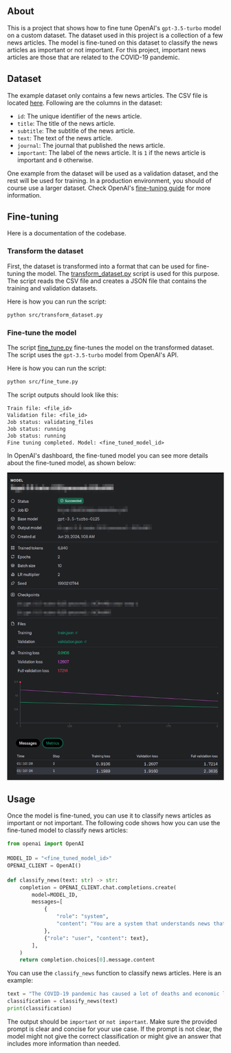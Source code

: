 ## About

This is a project that shows how to fine tune OpenAI's `gpt-3.5-turbo` model on a custom dataset. The dataset used in this project is a collection of a few news articles. The model is fine-tuned on this dataset to classify the news articles as important or not important. For this project, important news articles are those that are related to the COVID-19 pandemic.

## Dataset

The example dataset only contains a few news articles. The CSV file is located [here](./data/news.csv). Following are the columns in the dataset:

- `id`: The unique identifier of the news article.
- `title`: The title of the news article.
- `subtitle`: The subtitle of the news article.
- `text`: The text of the news article.
- `journal`: The journal that published the news article.
- `important`: The label of the news article. It is `1` if the news article is important and `0` otherwise.

One example from the dataset will be used as a validation dataset, and the rest will be used for training. In a production environment, you should of course use a larger dataset. Check OpenAI's [fine-tuning guide](https://platform.openai.com/docs/guides/fine-tuning/preparing-your-dataset) for more information.

## Fine-tuning

Here is a documentation of the codebase.

### Transform the dataset

First, the dataset is transformed into a format that can be used for fine-tuning the model. The [transform_dataset.py](./src/transform_dataset.py) script is used for this purpose. The script reads the CSV file and creates a JSON file that contains the training and validation datasets.

Here is how you can run the script:

```bash
python src/transform_dataset.py
```

### Fine-tune the model

The script [fine_tune.py](./src/fine_tune.py) fine-tunes the model on the transformed dataset. The script uses the `gpt-3.5-turbo` model from OpenAI's API.

Here is how you can run the script:

```bash
python src/fine_tune.py
```

The script outputs should look like this:

```text
Train file: <file_id>
Validation file: <file_id>
Job status: validating_files
Job status: running
Job status: running
Fine tuning completed. Model: <fine_tuned_model_id>
```

In OpenAI's dashboard, the fine-tuned model you can see more details about the fine-tuned model, as shown below:

[![Fine-tuned model](./doc/fine-tuned-model.png)](./doc/fine-tuned-model.png)

## Usage

Once the model is fine-tuned, you can use it to classify news articles as important or not important. The following code shows how you can use the fine-tuned model to classify news articles:

```python
from openai import OpenAI

MODEL_ID = "<fine_tuned_model_id>"
OPENAI_CLIENT = OpenAI()

def classify_news(text: str) -> str:
    completion = OPENAI_CLIENT.chat.completions.create(
        model=MODEL_ID,
        messages=[
            {
                "role": "system",
                "content": "You are a system that understands news that are important. If the news is important, classify it as 'important'. Otherwise, classify it as 'not important'. To classify the news, you should consider the core of the news, or what it really means. You should not use other classifications. Otherwise, the answer will be considered invalid.",
            },
            {"role": "user", "content": text},
        ],
    )
    return completion.choices[0].message.content
```

You can use the `classify_news` function to classify news articles. Here is an example:

```python
text = "The COVID-19 pandemic has caused a lot of deaths and economic losses."
classification = classify_news(text)
print(classification)
```

The output should be `important` or `not important`. Make sure the provided prompt is clear and concise for your use case. If the prompt is not clear, the model might not give the correct classification or might give an answer that includes more information than needed.
